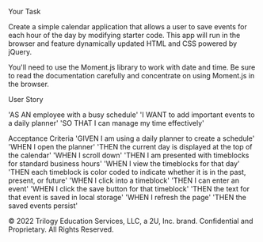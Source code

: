 Your Task

Create a simple calendar application that allows a user to save events for each hour of the day by modifying starter code. This app will run in the browser and feature dynamically updated HTML and CSS powered by jQuery.

You'll need to use the Moment.js library to work with date and time. Be sure to read the documentation carefully and concentrate on using Moment.js in the browser.

User Story

'AS AN employee with a busy schedule'
'I WANT to add important events to a daily planner'
'SO THAT I can manage my time effectively'


Acceptance Criteria
'GIVEN I am using a daily planner to create a schedule'
'WHEN I open the planner'
'THEN the current day is displayed at the top of the calendar'
'WHEN I scroll down'
'THEN I am presented with timeblocks for standard business hours'
'WHEN I view the timeblocks for that day'
'THEN each timeblock is color coded to indicate whether it is in the past, present, or future'
'WHEN I click into a timeblock'
'THEN I can enter an event'
'WHEN I click the save button for that timeblock'
'THEN the text for that event is saved in local storage'
'WHEN I refresh the page'
'THEN the saved events persist'



© 2022 Trilogy Education Services, LLC, a 2U, Inc. brand. Confidential and Proprietary. All Rights Reserved.